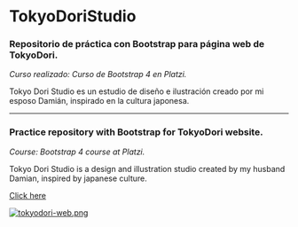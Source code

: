 # TokyoDoriStudio
### Repositorio de práctica con Bootstrap para página web de TokyoDori.

*Curso realizado: Curso de Bootstrap 4 en Platzi.*

Tokyo Dori Studio es un estudio de diseño e ilustración creado por mi esposo Damián, inspirado en la cultura japonesa. 

***
### Practice repository with Bootstrap for TokyoDori website.

*Course: Bootstrap 4 course at Platzi.*

Tokyo Dori Studio is a design and illustration studio created by my husband Damian, inspired by japanese culture.

[Click here](https://prilizabeth.github.io/TokyoDoriStudio/)

[![tokyodori-web.png](https://i.postimg.cc/FRwk5K0b/tokyodori-web.png)](https://postimg.cc/1nc3DsC4)